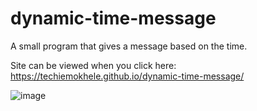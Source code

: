 # dynamic-time-message
A small program that gives a message based on the time.

Site can be viewed when you click here: https://techiemokhele.github.io/dynamic-time-message/

![image](https://user-images.githubusercontent.com/67394147/131595152-744acd22-a623-4f4d-965b-5f129e6dbc6f.png)
